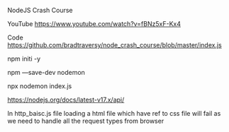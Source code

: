 NodeJS Crash Course


YouTube 
https://www.youtube.com/watch?v=fBNz5xF-Kx4

Code
https://github.com/bradtraversy/node_crash_course/blob/master/index.js 


npm initi -y
 
npm —save-dev nodemon 

npx nodemon index.js

https://nodejs.org/docs/latest-v17.x/api/

In http_baisc.js file loading a html file which have ref to css file will fail as we need to handle all the request types from browser  